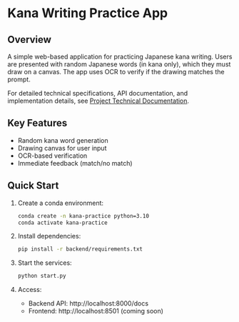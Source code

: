 # Kana Writing Practice App

## Overview
A simple web-based application for practicing Japanese kana writing. Users are presented with random Japanese words (in kana only), which they must draw on a canvas. The app uses OCR to verify if the drawing matches the prompt.

For detailed technical specifications, API documentation, and implementation details, see [Project Technical Documentation](docs/Project.md).

## Key Features
- Random kana word generation
- Drawing canvas for user input
- OCR-based verification
- Immediate feedback (match/no match)

## Quick Start
1. Create a conda environment:
   ```bash
   conda create -n kana-practice python=3.10
   conda activate kana-practice
   ```

2. Install dependencies:
   ```bash
   pip install -r backend/requirements.txt
   ```

3. Start the services:
   ```bash
   python start.py
   ```

4. Access:
   - Backend API: http://localhost:8000/docs
   - Frontend: http://localhost:8501 (coming soon)